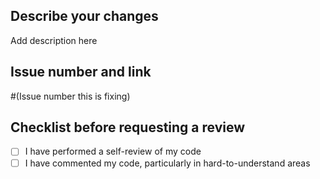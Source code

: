 ## Describe your changes

Add description here

## Issue number and link

#(Issue number this is fixing)

## Checklist before requesting a review
- [ ] I have performed a self-review of my code
- [ ] I have commented my code, particularly in hard-to-understand areas
